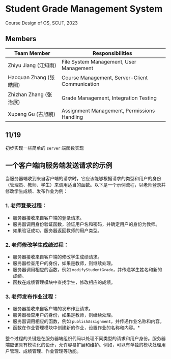 # Student Grade Management System
Course Design of OS, SCUT, 2023


## Members

| Team Member | Responsibilities                       |
|-------------|----------------------------------------|
| Zhiyu Jiang (江知雨)   | File System Management, User Management|
| Haoquan Zhang (张皓圈) | Course Management, Server-Client Communication |
| Zhizhan Zhang (张治展) | Grade Management, Integration Testing  |
| Xupeng Gu (古旭鹏)     | Assignment Management, Permissions Handling |

## 11/19
初步实现一些简单的 `server` 端函数实现


## 一个客户端向服务端发送请求的示例

当服务器端收到来自客户端的请求时，它应该能够根据请求的类型和用户的身份（管理员、教师、学生）来调用适当的函数。以下是一个示例流程，以老师登录并修改学生成绩、发布作业为例：

### 1. 老师登录过程：

* 服务器接收来自客户端的登录请求。
* 服务器调用身份验证函数，验证用户名和密码，并确定用户的身份为教师。
* 如果验证成功，服务器返回教师的用户类型。

### 2. 老师修改学生成绩过程：

* 服务器接收来自客户端的修改学生成绩请求。
* 服务器检查用户的身份，如果是教师，则继续处理。
* 服务器调用相应的函数，例如 `modifyStudentGrade`，并传递学生姓名和新的成绩。
* 函数在成绩管理模块中查找学生，修改相应的成绩。

### 3. 老师发布作业过程：

* 服务器接收来自客户端的发布作业请求。
* 服务器检查用户的身份，如果是教师，则继续处理。
* 服务器调用相应的函数，例如 `publishAssignment`，并传递作业名称和内容。
* 函数在作业管理模块中创建新的作业，设置作业的名称和内容。*

整个过程的关键是在服务器端组织代码以处理不同类型的请求和用户身份。服务器端应该具有模块化的设计，允许容易扩展和维护。例如，可以有单独的模块处理用户管理、成绩管理、作业管理等功能。
